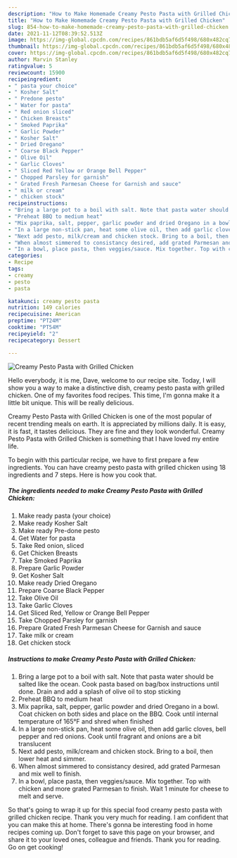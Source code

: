 ```yaml
---
description: "How to Make Homemade Creamy Pesto Pasta with Grilled Chicken"
title: "How to Make Homemade Creamy Pesto Pasta with Grilled Chicken"
slug: 854-how-to-make-homemade-creamy-pesto-pasta-with-grilled-chicken
date: 2021-11-12T08:39:52.513Z
image: https://img-global.cpcdn.com/recipes/861bdb5af6d5f498/680x482cq70/creamy-pesto-pasta-with-grilled-chicken-recipe-main-photo.jpg
thumbnail: https://img-global.cpcdn.com/recipes/861bdb5af6d5f498/680x482cq70/creamy-pesto-pasta-with-grilled-chicken-recipe-main-photo.jpg
cover: https://img-global.cpcdn.com/recipes/861bdb5af6d5f498/680x482cq70/creamy-pesto-pasta-with-grilled-chicken-recipe-main-photo.jpg
author: Marvin Stanley
ratingvalue: 5
reviewcount: 15900
recipeingredient:
- " pasta your choice"
- " Kosher Salt"
- " Predone pesto"
- " Water for pasta"
- " Red onion sliced"
- " Chicken Breasts"
- " Smoked Paprika"
- " Garlic Powder"
- " Kosher Salt"
- " Dried Oregano"
- " Coarse Black Pepper"
- " Olive Oil"
- " Garlic Cloves"
- " Sliced Red Yellow or Orange Bell Pepper"
- " Chopped Parsley for garnish"
- " Grated Fresh Parmesan Cheese for Garnish and sauce"
- " milk or cream"
- " chicken stock"
recipeinstructions:
- "Bring a large pot to a boil with salt. Note that pasta water should be salted like the ocean. Cook pasta based on bag/box instructions until done. Drain and add a splash of olive oil to stop sticking"
- "Preheat BBQ to medium heat"
- "Mix paprika, salt, pepper, garlic powder and dried Oregano in a bowl. Coat chicken on both sides and place on the BBQ. Cook until internal temperature of 165°F and shred when finished"
- "In a large non-stick pan, heat some olive oil, then add garlic cloves, bell pepper and red onions. Cook until fragrant and onions are a bit translucent"
- "Next add pesto, milk/cream and chicken stock. Bring to a boil, then lower heat and simmer."
- "When almost simmered to consistancy desired, add grated Parmesan and mix well to finish."
- "In a bowl, place pasta, then veggies/sauce. Mix together. Top with chicken and more grated Parmesan to finish. Wait 1 minute for cheese to melt and serve."
categories:
- Recipe
tags:
- creamy
- pesto
- pasta

katakunci: creamy pesto pasta 
nutrition: 149 calories
recipecuisine: American
preptime: "PT24M"
cooktime: "PT54M"
recipeyield: "2"
recipecategory: Dessert

---
```



![Creamy Pesto Pasta with Grilled Chicken](https://img-global.cpcdn.com/recipes/861bdb5af6d5f498/680x482cq70/creamy-pesto-pasta-with-grilled-chicken-recipe-main-photo.jpg)

Hello everybody, it is me, Dave, welcome to our recipe site. Today, I will show you a way to make a distinctive dish, creamy pesto pasta with grilled chicken. One of my favorites food recipes. This time, I'm gonna make it a little bit unique. This will be really delicious.



Creamy Pesto Pasta with Grilled Chicken is one of the most popular of recent trending meals on earth. It is appreciated by millions daily. It is easy, it is fast, it tastes delicious. They are fine and they look wonderful. Creamy Pesto Pasta with Grilled Chicken is something that I have loved my entire life.


To begin with this particular recipe, we have to first prepare a few ingredients. You can have creamy pesto pasta with grilled chicken using 18 ingredients and 7 steps. Here is how you cook that.

<!--inarticleads1-->

##### The ingredients needed to make Creamy Pesto Pasta with Grilled Chicken:

1. Make ready  pasta (your choice)
1. Make ready  Kosher Salt
1. Make ready  Pre-done pesto
1. Get  Water for pasta
1. Take  Red onion, sliced
1. Get  Chicken Breasts
1. Take  Smoked Paprika
1. Prepare  Garlic Powder
1. Get  Kosher Salt
1. Make ready  Dried Oregano
1. Prepare  Coarse Black Pepper
1. Take  Olive Oil
1. Take  Garlic Cloves
1. Get  Sliced Red, Yellow or Orange Bell Pepper
1. Take  Chopped Parsley for garnish
1. Prepare  Grated Fresh Parmesan Cheese for Garnish and sauce
1. Take  milk or cream
1. Get  chicken stock




<!--inarticleads2-->

##### Instructions to make Creamy Pesto Pasta with Grilled Chicken:

1. Bring a large pot to a boil with salt. Note that pasta water should be salted like the ocean. Cook pasta based on bag/box instructions until done. Drain and add a splash of olive oil to stop sticking
1. Preheat BBQ to medium heat
1. Mix paprika, salt, pepper, garlic powder and dried Oregano in a bowl. Coat chicken on both sides and place on the BBQ. Cook until internal temperature of 165°F and shred when finished
1. In a large non-stick pan, heat some olive oil, then add garlic cloves, bell pepper and red onions. Cook until fragrant and onions are a bit translucent
1. Next add pesto, milk/cream and chicken stock. Bring to a boil, then lower heat and simmer.
1. When almost simmered to consistancy desired, add grated Parmesan and mix well to finish.
1. In a bowl, place pasta, then veggies/sauce. Mix together. Top with chicken and more grated Parmesan to finish. Wait 1 minute for cheese to melt and serve.




So that's going to wrap it up for this special food creamy pesto pasta with grilled chicken recipe. Thank you very much for reading. I am confident that you can make this at home. There's gonna be interesting food in home recipes coming up. Don't forget to save this page on your browser, and share it to your loved ones, colleague and friends. Thank you for reading. Go on get cooking!
